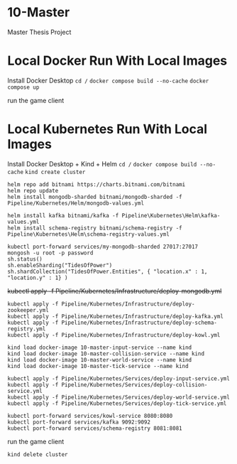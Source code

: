 # 10-Master
Master Thesis Project

# Local Docker Run With Local Images
Install Docker Desktop
```cd /```
```docker compose build --no-cache```
```docker compose up```

run the game client

# Local Kubernetes Run With Local Images
Install Docker Desktop + Kind + Helm
```cd /```
```docker compose build --no-cache```
```kind create cluster```

```
helm repo add bitnami https://charts.bitnami.com/bitnami
helm repo update
helm install mongodb-sharded bitnami/mongodb-sharded -f Pipeline/Kubernetes/Helm/mongodb-values.yml

helm install kafka bitnami/kafka -f Pipeline\Kubernetes\Helm\kafka-values.yml
helm install schema-registry bitnami/schema-registry -f Pipeline\Kubernetes\Helm\schema-registry-values.yml
```

```
kubectl port-forward services/my-mongodb-sharded 27017:27017
mongosh -u root -p password
sh.status()
sh.enableSharding("TidesOfPower")
sh.shardCollection("TidesOfPower.Entities", { "location.x" : 1, "location.y" : 1} )
```

~~kubectl apply -f Pipeline/Kubernetes/Infrastructure/deploy-mongodb.yml~~

```
kubectl apply -f Pipeline/Kubernetes/Infrastructure/deploy-zookeeper.yml
kubectl apply -f Pipeline/Kubernetes/Infrastructure/deploy-kafka.yml
kubectl apply -f Pipeline/Kubernetes/Infrastructure/deploy-schema-registry.yml
kubectl apply -f Pipeline/Kubernetes/Infrastructure/deploy-kowl.yml
```

```
kind load docker-image 10-master-input-service --name kind
kind load docker-image 10-master-collision-service --name kind
kind load docker-image 10-master-world-service --name kind
kind load docker-image 10-master-tick-service --name kind
```

```
kubectl apply -f Pipeline/Kubernetes/Services/deploy-input-service.yml
kubectl apply -f Pipeline/Kubernetes/Services/deploy-collision-service.yml
kubectl apply -f Pipeline/Kubernetes/Services/deploy-world-service.yml
kubectl apply -f Pipeline/Kubernetes/Services/deploy-tick-service.yml
```

```
kubectl port-forward services/kowl-service 8080:8080
kubectl port-forward services/kafka 9092:9092
kubectl port-forward services/schema-registry 8081:8081
```

run the game client

```kind delete cluster```
